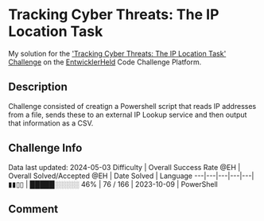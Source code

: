 # Tracking Cyber Threats: The IP Location Task

My solution for the ['Tracking Cyber Threats: The IP Location Task' Challenge](https://platform.entwicklerheld.de/challenge/tracking-cyber-threats-the-ip-location-task?technology=PowerShell) on the [EntwicklerHeld](https://platform.entwicklerheld.de/) Code Challenge Platform.

## Description
Challenge consisted of creatign a Powershell script that reads IP addresses from a file, sends these to an external IP Lookup service and then output that information as a CSV.

## Challenge Info
Data last updated: 2024-05-03
Difficulty | Overall Success Rate @EH | Overall Solved/Accepted @EH | Date Solved | Language
---|---|---|---|---|
▮▮▯▯ | █████░░░░░ 46% | 76 / 166 | 2023-10-09 | PowerShell

## Comment
